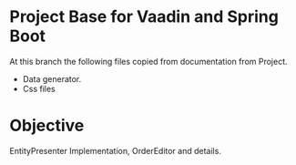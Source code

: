 # Project Base for Vaadin and Spring Boot

At this branch the following files copied from documentation from Project.
- Data generator.
- Css files

# Objective
EntityPresenter Implementation, OrderEditor and details.

